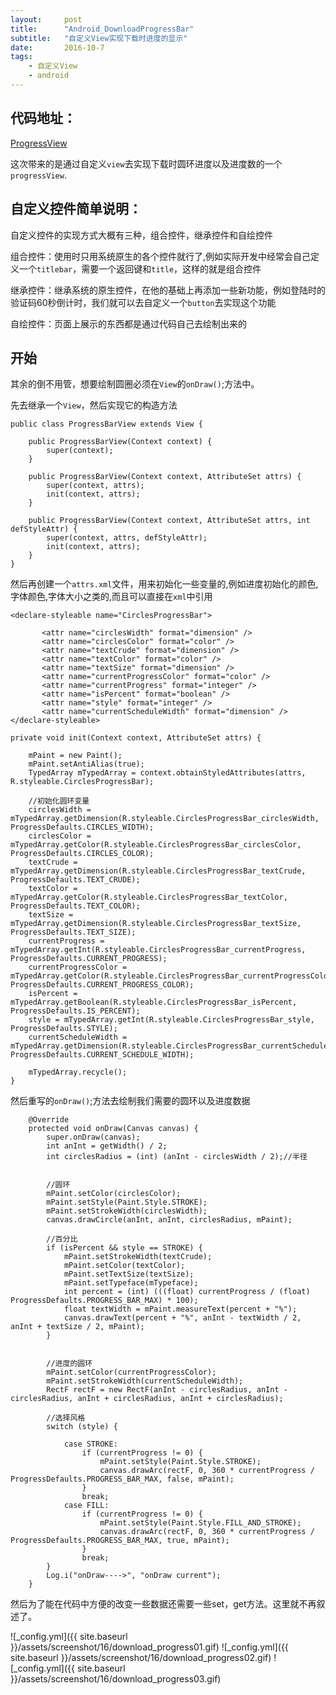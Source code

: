 ```yaml
---
layout:     post
title:      "Android_DownloadProgressBar"
subtitle:   "自定义View实现下载时进度的显示"
date:       2016-10-7
tags:
    - 自定义View
    - android
---
```



## 代码地址：

[ProgressView](https://github.com/7449/ProgressView)

这次带来的是通过自定义`view`去实现下载时圆环进度以及进度数的一个`progressView`.
<br>

## 自定义控件简单说明：

自定义控件的实现方式大概有三种，组合控件，继承控件和自绘控件

组合控件：使用时只用系统原生的各个控件就行了,例如实际开发中经常会自己定义一个`titlebar`，需要一个返回键和`title`，这样的就是组合控件

继承控件：继承系统的原生控件，在他的基础上再添加一些新功能，例如登陆时的验证码60秒倒计时，我们就可以去自定义一个`button`去实现这个功能

自绘控件：页面上展示的东西都是通过代码自己去绘制出来的

## 开始

其余的倒不用管，想要绘制圆圈必须在`View`的`onDraw()`;方法中。

先去继承一个`View`，然后实现它的构造方法

	public class ProgressBarView extends View {  
	  
	    public ProgressBarView(Context context) {  
	        super(context);  
	    }  
	  
	    public ProgressBarView(Context context, AttributeSet attrs) {  
	        super(context, attrs);  
	        init(context, attrs);  
	    }  
	  
	    public ProgressBarView(Context context, AttributeSet attrs, int defStyleAttr) {  
	        super(context, attrs, defStyleAttr);  
	        init(context, attrs);  
	    }  
	}

然后再创建一个`attrs.xml`文件，用来初始化一些变量的,例如进度初始化的颜色,字体颜色,字体大小之类的,而且可以直接在`xml`中引用

	<declare-styleable name="CirclesProgressBar">  
	  
	       <attr name="circlesWidth" format="dimension" />  
	       <attr name="circlesColor" format="color" />  
	       <attr name="textCrude" format="dimension" />  
	       <attr name="textColor" format="color" />  
	       <attr name="textSize" format="dimension" />  
	       <attr name="currentProgressColor" format="color" />  
	       <attr name="currentProgress" format="integer" />  
	       <attr name="isPercent" format="boolean" />  
	       <attr name="style" format="integer" />  
	       <attr name="currentScheduleWidth" format="dimension" />  
	</declare-styleable>  

	private void init(Context context, AttributeSet attrs) {  

	    mPaint = new Paint();  
	    mPaint.setAntiAlias(true);  
	    TypedArray mTypedArray = context.obtainStyledAttributes(attrs, R.styleable.CirclesProgressBar);  

	    //初始化圆环变量  
	    circlesWidth = mTypedArray.getDimension(R.styleable.CirclesProgressBar_circlesWidth, ProgressDefaults.CIRCLES_WIDTH);  
	    circlesColor = mTypedArray.getColor(R.styleable.CirclesProgressBar_circlesColor, ProgressDefaults.CIRCLES_COLOR);  
	    textCrude = mTypedArray.getDimension(R.styleable.CirclesProgressBar_textCrude, ProgressDefaults.TEXT_CRUDE);  
	    textColor = mTypedArray.getColor(R.styleable.CirclesProgressBar_textColor, ProgressDefaults.TEXT_COLOR);  
	    textSize = mTypedArray.getDimension(R.styleable.CirclesProgressBar_textSize, ProgressDefaults.TEXT_SIZE);  
	    currentProgress = mTypedArray.getInt(R.styleable.CirclesProgressBar_currentProgress, ProgressDefaults.CURRENT_PROGRESS);  
	    currentProgressColor = mTypedArray.getColor(R.styleable.CirclesProgressBar_currentProgressColor, ProgressDefaults.CURRENT_PROGRESS_COLOR);  
	    isPercent = mTypedArray.getBoolean(R.styleable.CirclesProgressBar_isPercent, ProgressDefaults.IS_PERCENT);  
	    style = mTypedArray.getInt(R.styleable.CirclesProgressBar_style, ProgressDefaults.STYLE);  
	    currentScheduleWidth = mTypedArray.getDimension(R.styleable.CirclesProgressBar_currentScheduleWidth, ProgressDefaults.CURRENT_SCHEDULE_WIDTH);  
	  
	    mTypedArray.recycle();  
	}  

然后重写的`onDraw()`;方法去绘制我们需要的圆环以及进度数据
	
		@Override  
	    protected void onDraw(Canvas canvas) {  
	        super.onDraw(canvas);  
	        int anInt = getWidth() / 2;  
	        int circlesRadius = (int) (anInt - circlesWidth / 2);//半径  
	  
	  
	        //圆环  
	        mPaint.setColor(circlesColor);  
	        mPaint.setStyle(Paint.Style.STROKE);  
	        mPaint.setStrokeWidth(circlesWidth);  
	        canvas.drawCircle(anInt, anInt, circlesRadius, mPaint);  
	  
	        //百分比  
	        if (isPercent && style == STROKE) {  
	            mPaint.setStrokeWidth(textCrude);  
	            mPaint.setColor(textColor);  
	            mPaint.setTextSize(textSize);  
	            mPaint.setTypeface(mTypeface);  
	            int percent = (int) (((float) currentProgress / (float) ProgressDefaults.PROGRESS_BAR_MAX) * 100);  
	            float textWidth = mPaint.measureText(percent + "%");  
	            canvas.drawText(percent + "%", anInt - textWidth / 2, anInt + textSize / 2, mPaint);  
	        }  
	  
	  
	        //进度的圆环  
	        mPaint.setColor(currentProgressColor);  
	        mPaint.setStrokeWidth(currentScheduleWidth);  
	        RectF rectF = new RectF(anInt - circlesRadius, anInt - circlesRadius, anInt + circlesRadius, anInt + circlesRadius);  
	  
	        //选择风格  
	        switch (style) {  
	  
	            case STROKE:  
	                if (currentProgress != 0) {  
	                    mPaint.setStyle(Paint.Style.STROKE);  
	                    canvas.drawArc(rectF, 0, 360 * currentProgress / ProgressDefaults.PROGRESS_BAR_MAX, false, mPaint);  
	                }  
	                break;  
	            case FILL:  
	                if (currentProgress != 0) {  
	                    mPaint.setStyle(Paint.Style.FILL_AND_STROKE);  
	                    canvas.drawArc(rectF, 0, 360 * currentProgress / ProgressDefaults.PROGRESS_BAR_MAX, true, mPaint);  
	                }  
	                break;  
	        }  
	        Log.i("onDraw---->", "onDraw current");  
	    }  

然后为了能在代码中方便的改变一些数据还需要一些set，get方法。这里就不再叙述了。

![_config.yml]({{ site.baseurl }}/assets/screenshot/16/download_progress01.gif)
![_config.yml]({{ site.baseurl }}/assets/screenshot/16/download_progress02.gif)
![_config.yml]({{ site.baseurl }}/assets/screenshot/16/download_progress03.gif)
